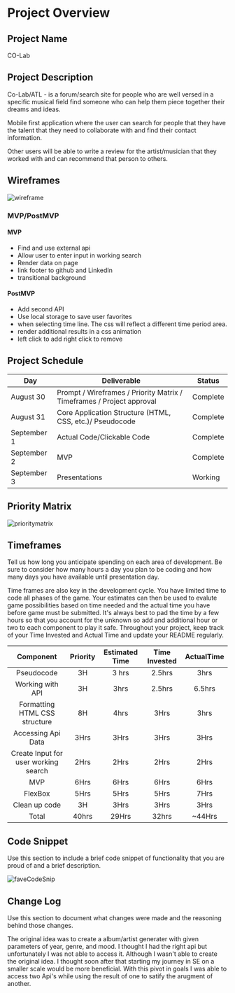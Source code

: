 # Project Overview

## Project Name

CO-Lab

## Project Description

Co-Lab/ATL - is a forum/search site for people who are well versed in a specific musical field find someone who can help them piece together their dreams and ideas. 

Mobile first application where the user can search for people that they have the talent that they need to collaborate with and find their contact information. 

Other users will be able to write a review for the artist/musician that they worked with and can recommend that person to others.

## Wireframes

![wireframe](./Assets/wireframe.jpeg)

### MVP/PostMVP
 

#### MVP 

- Find and use external api 
- Allow user to enter input in working search
- Render data on page 
- link footer to github and LinkedIn
- transitional background

#### PostMVP  

- Add second API
- Use local storage to save user favorites
- when selecting time line. The css will reflect a different time period area.
- render additional results in a css animation
- left click to add right click to remove

## Project Schedule

|  Day | Deliverable | Status
|---|---| ---|
|August 30| Prompt / Wireframes / Priority Matrix / Timeframes / Project approval | Complete
|August 31| Core Application Structure (HTML, CSS, etc.)/ Pseudocode | Complete
|September 1| Actual Code/Clickable Code| Complete
|September 2| MVP | Complete
|September 3| Presentations | Working

## Priority Matrix

![prioritymatrix](./Assets/pm.png)

## Timeframes

Tell us how long you anticipate spending on each area of development. Be sure to consider how many hours a day you plan to be coding and how many days you have available until presentation day.

Time frames are also key in the development cycle.  You have limited time to code all phases of the game.  Your estimates can then be used to evalute game possibilities based on time needed and the actual time you have before game must be submitted. It's always best to pad the time by a few hours so that you account for the unknown so add and additional hour or two to each component to play it safe. Throughout your project, keep track of your Time Invested and Actual Time and update your README regularly.


| Component | Priority | Estimated Time | Time Invested | ActualTime |
| :---: | :---: | :---: | :---: | :---: |
| Pseudocode | 3H | 3 hrs| 2.5hrs | 3hrs |
| Working with API | 3H | 3hrs| 2.5hrs | 6.5hrs |
| Formatting HTML CSS structure | 8H | 4hrs | 3Hrs | 3hrs |
| Accessing Api Data | 3Hrs | 3Hrs  | 3Hrs | 3Hrs |
| Create Input for user working search | 2Hrs | 2Hrs | 2Hrs | 2Hrs |
| MVP | 6Hrs | 6Hrs  | 6Hrs | 6Hrs |
| FlexBox | 5Hrs | 5Hrs | 5Hrs | 7Hrs |
| Clean up code | 3H | 3Hrs | 3Hrs | 3Hrs |
| Total | 40hrs | 29Hrs| 32hrs | ~44Hrs |

## Code Snippet

Use this section to include a brief code snippet of functionality that you are proud of and a brief description.  

![faveCodeSnip](./Assets/favCodeSnip.png)


## Change Log
 Use this section to document what changes were made and the reasoning behind those changes.  

The original idea was to create a album/artist generater with given parameters of year, genre, and mood. I thought I had the right api but unfortunately I was not able to access it. Although I wasn't able to create the original idea. I thought soon after that starting my journey in SE on a smaller scale would be more beneficial. With this pivot in goals I was able to access two Api's while using the result of one to satify the arugment of another. 